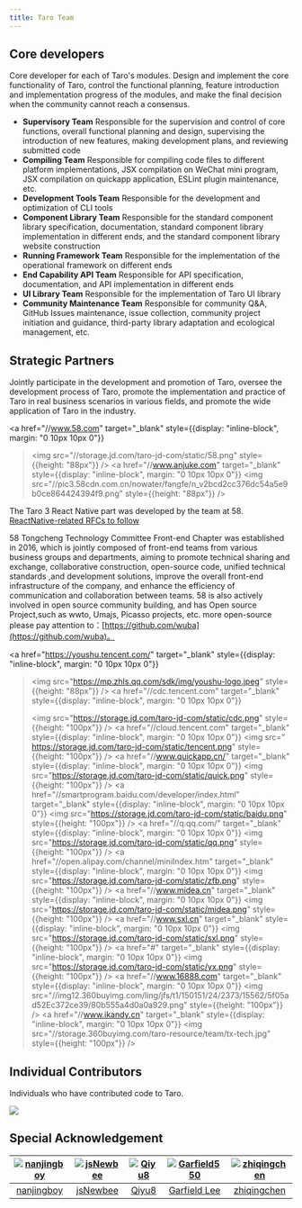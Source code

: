 ```yaml
---
title: Taro Team
---
```


## Core developers

Core developer for each of Taro's modules. Design and implement the core functionality of Taro, control the functional planning, feature introduction and implementation progress of the modules, and make the final decision when the community cannot reach a consensus.

- **Supervisory Team**
  Responsible for the supervision and control of core functions, overall functional planning and design, supervising the introduction of new features, making development plans, and reviewing submitted code
- **Compiling Team**
  Responsible for compiling code files to different platform implementations, JSX compilation on WeChat mini program, JSX compilation on quickapp application, ESLint plugin maintenance, etc.
- **Development Tools Team**
  Responsible for the development and optimization of CLI tools
- **Component Library Team**
  Responsible for the standard component library specification, documentation, standard component library implementation in different ends, and the standard component library website construction
- **Running Framework Team**
  Responsible for the implementation of the operational framework on different ends
- **End Capability API Team**
  Responsible for API specification, documentation, and API implementation in different ends
- **UI Library Team**
  Responsible for the implementation of Taro UI library
- **Community Maintenance Team**
  Responsible for community Q&A, GitHub Issues maintenance, issue collection, community project initiation and guidance, third-party library adaptation and ecological management, etc.

## Strategic Partners

Jointly participate in the development and promotion of Taro, oversee the development process of Taro, promote the implementation and practice of Taro in real business scenarios in various fields, and promote the wide application of Taro in the industry.

<a
href="//www.58.com"
target="\_blank"
style={{display: "inline-block", margin: "0 10px 10px 0"}}

> <img src="//storage.jd.com/taro-jd-com/static/58.png" style={{height: "88px"}}
> /></a>
> <a
> href="//www.anjuke.com"
> target="\_blank"
> style={{display: "inline-block", margin: "0 10px 10px 0"}}
> <img src="//pic3.58cdn.com.cn/nowater/fangfe/n_v2bcd2cc376dc54a5e9b0ce864424394f9.png" style={{height: "88px"}}
> /></a>

The Taro 3 React Native part was developed by the team at 58. [ ReactNative-related RFCs to follow](https://github.com/NervJS/taro-rfcs/pull/8)

58 Tongcheng Technology Committee Front-end Chapter was established in 2016, which is jointly composed of front-end teams from various business groups and departments, aiming to promote technical sharing and exchange, collaborative construction, open-source code, unified technical standards ,and development solutions, improve the overall front-end infrastructure of the company, and enhance the efficiency of communication and collaboration between teams. 58 is also actively involved in open source community building, and has Open source Project,such as wwto, Umajs, Picasso projects, etc. more open-source please pay attention to：[https://github.com/wuba](https://github.com/wuba)。

<a
href="https://youshu.tencent.com/"
target="\_blank"
style={{display: "inline-block", margin: "0 10px 10px 0"}}

> <img src="https://mp.zhls.qq.com/sdk/img/youshu-logo.jpeg" style={{height: "88px"}}
> /></a>
> <a
> href="//cdc.tencent.com"
> target="\_blank"
> style={{display: "inline-block", margin: "0 10px 10px 0"}}
>
> <img src="https://storage.jd.com/taro-jd-com/static/cdc.png" style={{height: "100px"}}
> /></a>
> <a
> href="//cloud.tencent.com"
> target="\_blank"
> style={{display: "inline-block", margin: "0 10px 10px 0"}}
> <img src=" https://storage.jd.com/taro-jd-com/static/tencent.png" style={{height: "100px"}}
> /></a>
> <a
> href="//www.quickapp.cn/"
> target="\_blank"
> style={{display: "inline-block", margin: "0 10px 10px 0"}}
> <img src="https://storage.jd.com/taro-jd-com/static/quick.png" style={{height: "100px"}}
> /></a>
> <a
> href="//smartprogram.baidu.com/developer/index.html"
> target="\_blank"
> style={{display: "inline-block", margin: "0 10px 10px 0"}}
> <img src="https://storage.jd.com/taro-jd-com/static/baidu.png" style={{height: "100px"}}
> /></a>
> <a
> href="//q.qq.com/"
> target="\_blank"
> style={{display: "inline-block", margin: "0 10px 10px 0"}}
> <img src="https://storage.jd.com/taro-jd-com/static/qq.png" style={{height: "100px"}}
> /></a>
> <a
> href="//open.alipay.com/channel/miniIndex.htm"
> target="\_blank"
> style={{display: "inline-block", margin: "0 10px 10px 0"}}
> <img src="https://storage.jd.com/taro-jd-com/static/zfb.png" style={{height: "100px"}}
> /></a>
> <a
> href="//www.midea.cn"
> target="\_blank"
> style={{display: "inline-block", margin: "0 10px 10px 0"}}
> <img src="https://storage.jd.com/taro-jd-com/static/midea.png" style={{height: "100px"}}
> /></a>
> <a
> href="//www.sxl.cn"
> target="\_blank"
> style={{display: "inline-block", margin: "0 10px 10px 0"}}
> <img src="https://storage.jd.com/taro-jd-com/static/sxl.png" style={{height: "100px"}}
> /></a>
> <a
> href="#"
> target="\_blank"
> style={{display: "inline-block", margin: "0 10px 10px 0"}}
> <img src="https://storage.jd.com/taro-jd-com/static/yx.png" style={{height: "100px"}}
> /></a>
> <a
> href="//www.16888.com"
> target="\_blank"
> style={{display: "inline-block", margin: "0 10px 10px 0"}}
> <img src="//img12.360buyimg.com/ling/jfs/t1/150151/24/2373/15562/5f05ad52Ec372ce39/80b555a4d0a0a929.png" style={{height: "100px"}}
> /></a>
> <a
> href="//www.ikandy.cn"
> target="\_blank"
> style={{display: "inline-block", margin: "0 10px 10px 0"}}
> <img src="//storage.360buyimg.com/taro-resource/team/tx-tech.jpg" style={{height: "100px"}}
> /></a>

## Individual Contributors

Individuals who have contributed code to Taro.

<a href="https://github.com/NervJS/taro/graphs/contributors"><img src="https://opencollective.com/taro/contributors.svg?width=890&button=false" /></a>

## Special Acknowledgement

| [![nanjingboy](https://avatars1.githubusercontent.com/u/1390888?s=100&v=4)](https://github.com/nanjingboy/) | [![jsNewbee](https://avatars3.githubusercontent.com/u/20449400?s=100&v=4)](https://github.com/js-newbee/) | [![Qiyu8](https://avatars2.githubusercontent.com/u/15245051?s=100&v=4)](https://github.com/Qiyu8/) | [![Garfield550](https://avatars2.githubusercontent.com/u/3471836?s=100&v=4)](https://github.com/Garfield550/) | [![zhiqingchen](https://avatars3.githubusercontent.com/u/1876158?s=100&v=4)](https://github.com/zhiqingchen) |
| :---------------------------------------------------------------------------------------------------------: | :-------------------------------------------------------------------------------------------------------: | :------------------------------------------------------------------------------------------------: | :-----------------------------------------------------------------------------------------------------------: | :----------------------------------------------------------------------------------------------------------: |
|                                [nanjingboy](https://github.com/nanjingboy/)                                 |                                 [jsNewbee](https://github.com/js-newbee/)                                 |                                 [Qiyu8](https://github.com/Qiyu8/)                                 |                                [Garfield Lee](https://github.com/Garfield550/)                                |                                [zhiqingchen](https://github.com/zhiqingchen)                                 |

